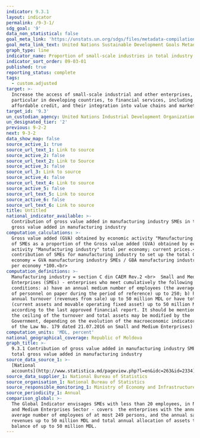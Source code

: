 ```yaml
---
indicator: 9.3.1
layout: indicator
permalink: /9-3-1/
sdg_goal: '9'
data_non_statistical: false
goal_meta_link: 'https://unstats.un.org/sdgs/files/metadata-compilation/Metadata-Goal-9.pdf'
goal_meta_link_text: United Nations Sustainable Development Goals Metadata (PDF 4.0 MB)
graph_type: line
indicator_name: Proportion of small-scale industries in total industry value added
indicator_sort_order: 09-03-01
published: true
reporting_status: complete
tags:
  - custom.adjusted
target: >-
  Increase the access of small-scale industrial and other enterprises, in
  particular in developing countries, to financial services, including
  affordable credit, and their integration into value chains and markets
target_id: '9.3'
un_custodian_agency: United Nations Industrial Development Organization (UNIDO)
un_designated_tier: '2'
previous: 9-2-2
next: 9-3-2
data_show_map: false
source_active_1: true
source_url_text_1: Link to source
source_active_2: false
source_url_text_2: Link to Source
source_active_3: false
source_url_3: Link to source
source_active_4: false
source_url_text_4: Link to source
source_active_5: false
source_url_text_5: Link to source
source_active_6: false
source_url_text_6: Link to source
title: Untitled
national_indicator_available: >-
  Contribution of gross value added in manufacturing industry SMEs in total
  gross value added in manufacturing industry
computation_calculations: >-
  Gross value added (GVA) obtained by economic activity "Manufacturing industry"
  of SMEs as a proportion of the Gross value added (GVA) obtained by economic
  activity "Manufacturing industry" total per economy; current prices.<br>  GVA
  contribution of SMEs for manufacturing industry to set up the total GVA per
  economy = GVA manufacturing industry SMEs / GBA manufacturing industry total
  per economy *100.<br>
computation_definitions: >-
  Manufacturing industry = section C din CAEM Rev.2 <br>  Small and Medium
  Enterprises (SMEs) - enterprises who meet cumulatively the following
  conditions: a) have an annual medium number of employees (the average number
  of personnel on paper during the period of reference) up to 250; b) has an
  annual turnover (revenues from sale) up to 50 million MDL or have total assets
  (current assets and movable operating fixed asset) up to 50 million MDL,
  according to the last approved financial report. It should be mentioned that
  the ceiling of the turnover and total assets may be modified by the
  Government, depending on the evolution of the macroeconomic indicators (art. 4
  of the Law No. 179 dated 21.07.2016 on Small and Medium Enterprises)
computation_units: 'MDL, percent'
national_geographical_coverage: Republic of Moldova
graph_title: >-
  9.3.1 Contribution of gross value added in manufacturing industry SMEs in
  total gross value added in manufacturing industry 
source_data_source_1: >-
  [National
  accounts](http://www.statistica.md/pageview.php?l=en&idc=263&id=2334)
source_data_supplier_1: National Bureau of Statistics
source_organisation_1: National Bureau of Statistics
source_responsible_monitoring_1: Ministry of Economy and Infrastructure
source_periodicity_1: Annual
comparison_global: >-
  The Global Indicator envisages SMEs with less than 20 employees, in NBS Small
  and Medium Enterprises Sector - covers  the enterprises with the annual
  average number of employees of at most 249 persons, and the annual sale
  revenues up to 50 million MDL and total annual allocation of assets to the
  balance of up to 50 million MDL.
---
```

